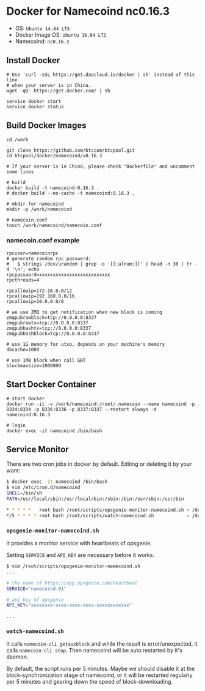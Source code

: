 Docker for Namecoind nc0.16.3
============================

* OS: `Ubuntu 14.04 LTS`
* Docker Image OS: `Ubuntu 16.04 LTS`
* Namecoind: `nc0.16.3`

## Install Docker

```
# Use 'curl -sSL https://get.daocloud.io/docker | sh' instead of this line
# when your server is in China.
wget -qO- https://get.docker.com/ | sh

service docker start
service docker status
```

## Build Docker Images

```
cd /work

git clone https://github.com/btccom/btcpool.git
cd btcpool/docker/namecoind/v0.16.3

# If your server is in China, please check "Dockerfile" and uncomment some lines

# build
docker build -t namecoind:0.16.3 .
# docker build --no-cache -t namecoind:0.16.3 .

# mkdir for namecoind
mkdir -p /work/namecoind

# namecoin.conf
touch /work/namecoind/namecoin.conf
```

### namecoin.conf example

```
rpcuser=namecoinrpc
# generate random rpc password:
#   $ strings /dev/urandom | grep -o '[[:alnum:]]' | head -n 30 | tr -d '\n'; echo
rpcpassword=xxxxxxxxxxxxxxxxxxxxxxxxxx
rpcthreads=4

rpcallowip=172.16.0.0/12
rpcallowip=192.168.0.0/16
rpcallowip=10.0.0.0/8

# we use ZMQ to get notification when new block is coming
zmqpubrawblock=tcp://0.0.0.0:8337
zmqpubrawtx=tcp://0.0.0.0:8337
zmqpubhashtx=tcp://0.0.0.0:8337
zmqpubhashblock=tcp://0.0.0.0:8337

# use 1G memory for utxo, depends on your machine's memory
dbcache=1000

# use 1MB block when call GBT
blockmaxsize=1000000
```

## Start Docker Container

```
# start docker
docker run -it -v /work/namecoind:/root/.namecoin --name namecoind -p 8334:8334 -p 8336:8336 -p 8337:8337 --restart always -d namecoind:0.16.3

# login
docker exec -it namecoind /bin/bash
```

## Service Monitor

There are two cron jobs in docker by default. Editing or deleting it by your want:

```bash
$ docker exec -it namecoind /bin/bash
$ vim /etc/cron.d/namecoind
SHELL=/bin/sh
PATH=/usr/local/sbin:/usr/local/bin:/sbin:/bin:/usr/sbin:/usr/bin

* * * * *   root bash /root/scripts/opsgenie-monitor-namecoind.sh > /dev/null 2>&1
*/5 * * * * root bash /root/scripts/watch-namecoind.sh            > /dev/null 2>&1
```

### `opsgenie-monitor-namecoind.sh`

It provides a monitor service with heartbeats of opsgenie.

Setting `SERVICE` and `API_KEY` are necessary before it works.

```bash
$ vim /root/scripts/opsgenie-monitor-namecoind.sh
...

# the name of https://app.opsgenie.com/heartbeat
SERVICE="namecoind.01"

# api key of opsgenie
API_KEY="xxxxxxxx-xxxx-xxxx-xxxx-xxxxxxxxxxxx"

...
```

### `watch-namecoind.sh`
It calls `namecoin-cli getauxblock` and while the result is error/unexpected, it calls `namecoin-cli stop`. Then namecoind will be auto restarted by it's daemon.

By default, the script runs per 5 minutes. Maybe we should disable it at the block-synchronization stage of namecoind, or it will be restarted regularly per 5 minutes and gearing down the speed of block-downloading.


